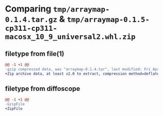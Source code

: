 # Comparing `tmp/arraymap-0.1.4.tar.gz` & `tmp/arraymap-0.1.5-cp311-cp311-macosx_10_9_universal2.whl.zip`

## filetype from file(1)

```diff
@@ -1 +1 @@
-gzip compressed data, was "arraymap-0.1.4.tar", last modified: Fri Apr 14 23:33:10 2023, max compression
+Zip archive data, at least v2.0 to extract, compression method=deflate
```

## filetype from diffoscope

```diff
@@ -1 +1 @@
-GzipFile
+ZipFile
```

